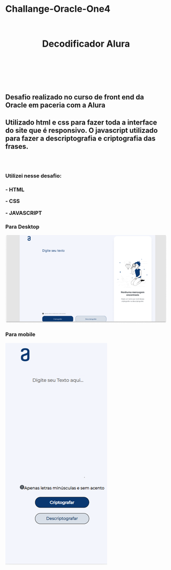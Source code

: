 # Challange-Oracle-One4
<br>
<h1 align="center">Decodificador Alura<h1>
<br>
<br>
<h2>Desafio realizado no curso de front end da Oracle em paceria com a Alura<h2>
<p>Utilizado html e css para fazer toda a interface do site que é responsivo. O javascript utilizado para fazer a descriptografia e criptografia das frases.<p>
<br>
<h3>Utilizei nesse desafio:<h3>
 <p>- HTML<p>
 <p>- CSS<p>
 <p>- JAVASCRIPT<p>
 
<h3>Para Desktop</h3>  
<img src="https://github.com/RafaelSPro/Challange-Oracle-One4/blob/main/imagens/cripto.png?raw=true"/>
<br>
<h3>Para mobile</h3>
<img src="https://github.com/RafaelSPro/Challange-Oracle-One4/blob/main/imagens/Celular.PNG?raw=true"/>
 


